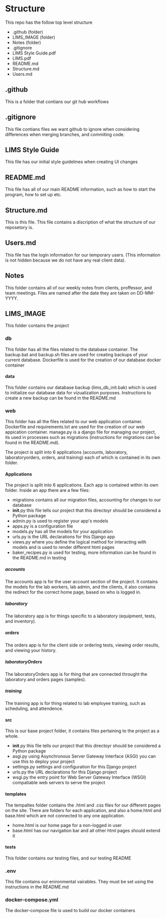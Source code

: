 # Structure

This repo has the follow top level structure
- .github (folder)
- LIMS_IMAGE (folder)
- Notes (folder)
- .gitignore
- LIMS Style Guide.pdf
- LIMS.pdf
- README.md
- Structure.md
- Users.md

## .github
This is a folder that contians our git hub workflows

## .gitignore
This file contians files we want github to ignore when considering differences when merging branches, and commiting code.

## LIMS Style Guide
This file has our initial style guidelines when creating UI changes

## README.md
This file has all of our main README information, such as how to start the program, how to set up etc.

## Structure.md
This is this file. This file contains a discription of what the structure of our reposetory is.

## Users.md
This file has the login information for our temporary users. (This information is not hidden because we do not have any real client data).

## Notes
This folder contains all of our weekly notes from clients, proffessor, and team meetings. Files are named after the date they are taken on DD-MM-YYYY.

## LIMS_IMAGE
This folder contains the project

### db
This folder has all the files related to the database container. 
The backup.bat and backup.sh files are used for creating backups of your current database. 
Dockerfile is used for the creation of our database docker container

#### data
This folder contains our database backup (lims_db_init.bak) which is used to initialize our database data for vizualization purposes. Instructions to create a new backup can be found in the README.md

### web
This folder has all the files related to our web application container.
Dockerfile and requirements.txt are used for the creation of our web appication container.
manage.py is a django file for managing our project, its used in processes such as migrations (instructions for migrations can be found in the README.md).

The project is split into 6 applications (accounts, laboratory, laboratoryorders, orders, and training) each of which is contained in its own folder.

#### Applications
The project is split into 6 applications. Each app is contained within its own folder.
Inside an app there are a few files:
- migrations contains all our migration files, accounting for changes to our database
- __init__.py this file tells our project that this directoyr should be considered a Python package
- admin.py is used to register your app's models
- apps.py is a configuration file
- models.py has all the models for your application
- urls.py is the URL declarations for this Django app
- views.py where you define the logical method for interacting with models and is used to render different html pages
- baker_recipes.py is used for testing, more information can be found in the README.md in testing

##### accounts
The accounts app is for the user account section of the project. It contains the models for the lab workers, lab admin, and the clients, it also contains the redirect for the correct home page, based on who is logged in.

##### laboratory
The laboratory app is for things specific to a laboratory (equipment, tests, and inventory).

##### orders
The orders app is for the client side or ordering tests, viewing order results, and viewing your history.

##### laboratoryOrders
The laboratoryOrders app is for thing that are connected throught the laboratory and orders pages (samples).

##### training
The training app is for thing related to lab employee training, such as scheduling, and attendence.

#### src
This is our base project folder, it contains files pertaining to the project as a whole.
- __init__.py this file tells our project that this directoyr should be considered a Python package
- asgi.py using Asynchronous Server Gateway Interface (ASGI) you can use this to deploy your project
- settings.py settings and configuration for this Django project
- urls.py the URL declarations for this Django project
- wsgi.py the entry point for Web Server Gateway Interface (WSGI) compatiable web servers to serve the project

#### templates
The tempaltes folder contains the .html and .css files for our different pages on the site. There are folders for each application, and also a home.html and base.html which are not connected to any one application.
- home.html is our home page for a non-logged in user
- base.html has our navigation bar and all other html pages should extend it

#### tests
This folder contains our testing files, and our testing README

### .env
This file contains our enironmental vairables. They must be set using the instructions in the README.md

### docker-compose.yml
The docker-compose file is used to build our docker containers
